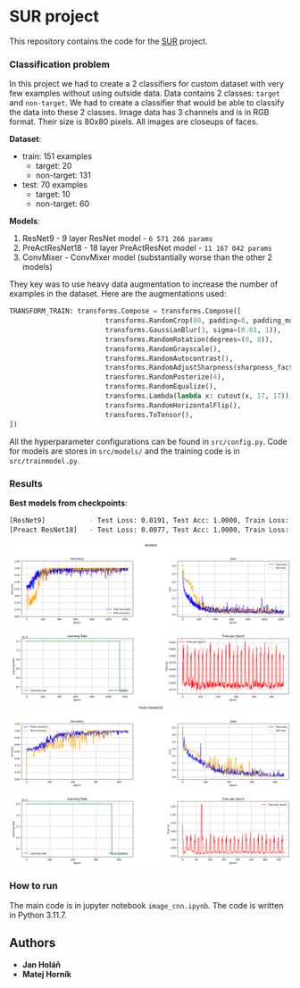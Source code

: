 # SUR project

This repository contains the code for the [SUR](https://www.fit.vut.cz/study/course/SUR/.en) project.

### Classification problem

In this project we had to create a 2 classifiers for custom dataset with very few examples without using outside data.
Data contains 2 classes: `target` and `non-target`. We had to create a classifier that would be able to classify the data into these 2 classes.
Image data has 3 channels and is in RGB format. Their size is 80x80 pixels. All images are closeups of faces.

**Dataset**:
- train: 151 examples
    - target: 20
    - non-target: 131
- test: 70 examples
    - target: 10
    - non-target: 60

**Models**:
1. ResNet9 - 9 layer ResNet model - `6 571 266 params`
2. PreActResNet18 - 18 layer PreActResNet model -  `11 167 042 params`
3. ConvMixer - ConvMixer model (substantially worse than the other 2 models)

They key was to use heavy data augmentation to increase the number of examples in the dataset.
Here are the augmentations used:
```python
TRANSFORM_TRAIN: transforms.Compose = transforms.Compose([
                        transforms.RandomCrop(80, padding=8, padding_mode='constant'),
                        transforms.GaussianBlur(3, sigma=(0.01, 1)),
                        transforms.RandomRotation(degrees=(0, 8)),
                        transforms.RandomGrayscale(),
                        transforms.RandomAutocontrast(),
                        transforms.RandomAdjustSharpness(sharpness_factor=2),
                        transforms.RandomPosterize(4),
                        transforms.RandomEqualize(),
                        transforms.Lambda(lambda x: cutout(x, 17, 17)),
                        transforms.RandomHorizontalFlip(),
                        transforms.ToTensor(),
])
```

All the hyperparameter configurations can be found in `src/config.py`.
Code for models are stores in `src/models/` and the training code is in `src/trainmodel.py`.

### Results

**Best models from checkpoints**:
```bash
[ResNet9]           - Test Loss: 0.0191, Test Acc: 1.0000, Train Loss: 0.0062, Train Acc: 1.0000
[Preact ResNet18]   - Test Loss: 0.0077, Test Acc: 1.0000, Train Loss: 0.0058, Train Acc: 1.0000
```

![Confusion matrix for ResNet9](img/resnet9.png)
![Confusion matrix for PreActResNet18](img/preact_resnet18.png)

### How to run
The main code is in jupyter notebook `image_cnn.ipynb`. The code is written in Python 3.11.7.


## Authors
- **Jan Holáň**
- **Matej Horník**